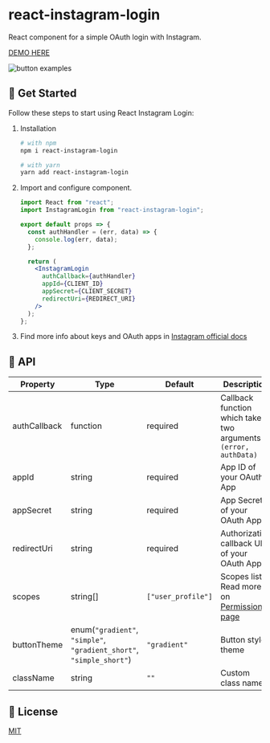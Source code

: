 # react-instagram-login

<!-- [![npm](https://img.shields.io/npm/v/react-instagram-login?logo=npm&cacheSeconds=1800)](https://www.npmjs.com/package/react-instagram-login)
[![npm bundle size](https://img.shields.io/bundlephobia/minzip/react-instagram-login?cacheSeconds=1800)](https://www.npmjs.com/package/react-instagram-login)
[![npm](https://img.shields.io/npm/dt/react-instagram-login?cacheSeconds=1800)](https://www.npmjs.com/package/react-instagram-login) -->

React component for a simple OAuth login with Instagram.

[DEMO HERE](https://alexandrtovmach.github.io/react-instagram-login/)

![button examples](https://user-images.githubusercontent.com/28801003/71528596-48acda00-28e9-11ea-9299-02908e6ea0ee.png)

## 🚀 Get Started

Follow these steps to start using React Instagram Login:

1. Installation

   ```sh
   # with npm
   npm i react-instagram-login

   # with yarn
   yarn add react-instagram-login
   ```

2. Import and configure component.

   ```jsx
   import React from "react";
   import InstagramLogin from "react-instagram-login";

   export default props => {
     const authHandler = (err, data) => {
       console.log(err, data);
     };

     return (
       <InstagramLogin
         authCallback={authHandler}
         appId={CLIENT_ID}
         appSecret={CLIENT_SECRET}
         redirectUri={REDIRECT_URI}
       />
     );
   };
   ```

3. Find more info about keys and OAuth apps in [Instagram official docs](https://developers.facebook.com/docs/instagram-basic-display-api/getting-started)

## 📖 API

| Property     | Type                                                                 | Default            | Description                                                                                                                         |
| ------------ | -------------------------------------------------------------------- | ------------------ | ----------------------------------------------------------------------------------------------------------------------------------- |
| authCallback | function                                                             | required           | Callback function which takes two arguments `(error, authData)`                                                                     |
| appId        | string                                                               | required           | App ID of your OAuth App                                                                                                            |
| appSecret    | string                                                               | required           | App Secret of your OAuth App                                                                                                        |
| redirectUri  | string                                                               | required           | Authorization callback URL of your OAuth App                                                                                        |
| scopes       | string[]                                                             | `["user_profile"]` | Scopes list. Read more on [Permissions page](https://developers.facebook.com/docs/instagram-basic-display-api/overview#permissions) |
| buttonTheme  | enum(`"gradient"`, `"simple"`, `"gradient_short"`, `"simple_short"`) | `"gradient"`       | Button style theme                                                                                                                  |
| className    | string                                                               | `""`               | Custom class name                                                                                                                   |

## 📝 License

[MIT](https://github.com/alexandrtovmach/react-instagram-login/blob/master/LICENSE)
